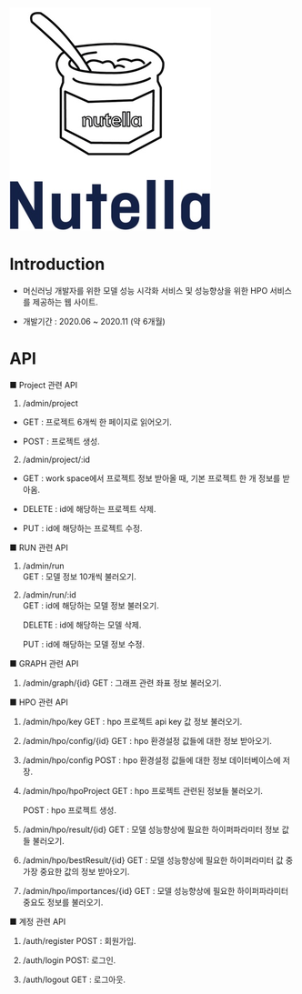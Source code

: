 ![좌표](./logo.png)

# Introduction

- 머신러닝 개발자를 위한 모델 성능 시각화 서비스 및 성능향상을 위한 HPO 서비스를 제공하는 웹 사이트.

- 개발기간 : 2020.06 ~ 2020.11 (약 6개월)

# API

■ Project 관련 API

1. /admin/project

- GET : 프로젝트 6개씩 한 페이지로 읽어오기.

- POST : 프로젝트 생성.

2. /admin/project/:id

- GET : work space에서 프로젝트 정보 받아올 때, 기본 프로젝트 한 개 정보를 받아옴.

- DELETE : id에 해당하는 프로젝트 삭제.

- PUT : id에 해당하는 프로젝트 수정.

■ RUN 관련 API

1. /admin/run  
   GET : 모델 정보 10개씩 불러오기.

2. /admin/run/:id  
   GET : id에 해당하는 모델 정보 불러오기.

   DELETE : id에 해당하는 모델 삭제.

   PUT : id에 해당하는 모델 정보 수정.

■ GRAPH 관련 API

1. /admin/graph/{id}
   GET : 그래프 관련 좌표 정보 불러오기.

■ HPO 관련 API

1. /admin/hpo/key
   GET : hpo 프로젝트 api key 값 정보 불러오기.

2. /admin/hpo/config/{id}
   GET : hpo 환경설정 값들에 대한 정보 받아오기.

3. /admin/hpo/config
   POST : hpo 환경설정 값들에 대한 정보 데이터베이스에 저장.

4. /admin/hpo/hpoProject
   GET : hpo 프로젝트 관련된 정보들 불러오기.

   POST : hpo 프로젝트 생성.

5. /admin/hpo/result/{id}
   GET : 모델 성능향상에 필요한 하이퍼파라미터 정보 값들 불러오기.

6. /admin/hpo/bestResult/{id}
   GET : 모델 성능향상에 필요한 하이퍼라미터 값 중 가장 중요한 값의 정보 받아오기.

7. /admin/hpo/importances/{id}
   GET : 모델 성능향상에 필요한 하이퍼파라미터 중요도 정보를 불러오기.

■ 계정 관련 API

1. /auth/register
   POST : 회원가입.

2. /auth/login
   POST: 로그인.

3. /auth/logout
   GET : 로그아웃.
